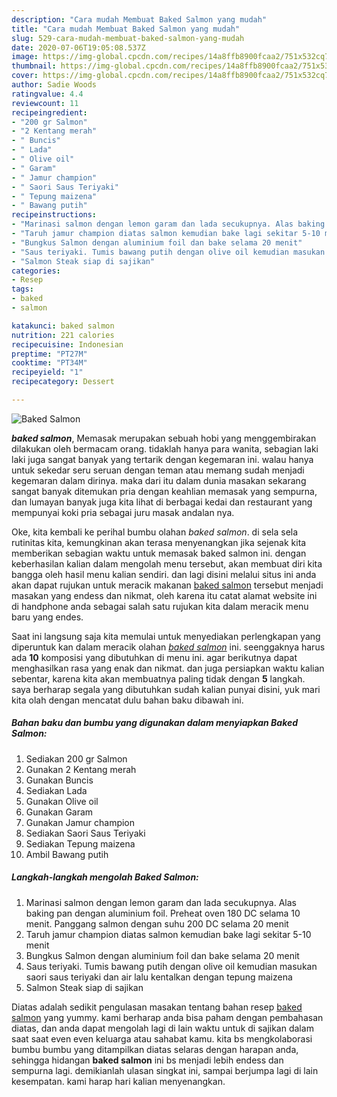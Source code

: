 ```yaml
---
description: "Cara mudah Membuat Baked Salmon yang mudah"
title: "Cara mudah Membuat Baked Salmon yang mudah"
slug: 529-cara-mudah-membuat-baked-salmon-yang-mudah
date: 2020-07-06T19:05:08.537Z
image: https://img-global.cpcdn.com/recipes/14a8ffb8900fcaa2/751x532cq70/baked-salmon-foto-resep-utama.jpg
thumbnail: https://img-global.cpcdn.com/recipes/14a8ffb8900fcaa2/751x532cq70/baked-salmon-foto-resep-utama.jpg
cover: https://img-global.cpcdn.com/recipes/14a8ffb8900fcaa2/751x532cq70/baked-salmon-foto-resep-utama.jpg
author: Sadie Woods
ratingvalue: 4.4
reviewcount: 11
recipeingredient:
- "200 gr Salmon"
- "2 Kentang merah"
- " Buncis"
- " Lada"
- " Olive oil"
- " Garam"
- " Jamur champion"
- " Saori Saus Teriyaki"
- " Tepung maizena"
- " Bawang putih"
recipeinstructions:
- "Marinasi salmon dengan lemon garam dan lada secukupnya. Alas baking pan dengan aluminium foil. Preheat oven 180 DC selama 10 menit. Panggang salmon dengan suhu 200 DC selama 20 menit"
- "Taruh jamur champion diatas salmon kemudian bake lagi sekitar 5-10 menit"
- "Bungkus Salmon dengan aluminium foil dan bake selama 20 menit"
- "Saus teriyaki. Tumis bawang putih dengan olive oil kemudian masukan saori saus teriyaki dan air lalu kentalkan dengan tepung maizena"
- "Salmon Steak siap di sajikan"
categories:
- Resep
tags:
- baked
- salmon

katakunci: baked salmon 
nutrition: 221 calories
recipecuisine: Indonesian
preptime: "PT27M"
cooktime: "PT34M"
recipeyield: "1"
recipecategory: Dessert

---
```



![Baked Salmon](https://img-global.cpcdn.com/recipes/14a8ffb8900fcaa2/751x532cq70/baked-salmon-foto-resep-utama.jpg)

<b><i>baked salmon</i></b>, Memasak merupakan sebuah hobi yang menggembirakan dilakukan oleh bermacam orang. tidaklah hanya para wanita, sebagian laki laki juga sangat banyak yang tertarik dengan kegemaran ini. walau hanya untuk sekedar seru seruan dengan teman atau memang sudah menjadi kegemaran dalam dirinya. maka dari itu dalam dunia masakan sekarang sangat banyak ditemukan pria dengan keahlian memasak yang sempurna, dan lumayan banyak juga kita lihat di berbagai kedai dan restaurant yang mempunyai koki pria sebagai juru masak andalan nya.

Oke, kita kembali ke perihal bumbu olahan <i>baked salmon</i>. di sela sela rutinitas kita, kemungkinan akan terasa menyenangkan jika sejenak kita memberikan sebagian waktu untuk memasak baked salmon ini. dengan keberhasilan kalian dalam mengolah menu tersebut, akan membuat diri kita bangga oleh hasil menu kalian sendiri. dan lagi disini melalui situs ini anda akan dapat rujukan untuk meracik makanan <u>baked salmon</u> tersebut menjadi masakan yang endess dan nikmat, oleh karena itu catat alamat website ini di handphone anda sebagai salah satu rujukan kita dalam meracik menu baru yang endes.




Saat ini langsung saja kita memulai untuk menyediakan perlengkapan yang diperuntuk kan dalam meracik olahan <u><i>baked salmon</i></u> ini. seenggaknya harus ada <b>10</b> komposisi yang dibutuhkan di menu ini. agar berikutnya dapat menghasilkan rasa yang enak dan nikmat. dan juga persiapkan waktu kalian sebentar, karena kita akan membuatnya paling tidak dengan <b>5</b> langkah. saya berharap segala yang dibutuhkan sudah kalian punyai disini, yuk mari kita olah dengan mencatat dulu bahan baku dibawah ini.

<!--inarticleads1-->

##### Bahan baku dan bumbu yang digunakan dalam menyiapkan Baked Salmon:

1. Sediakan 200 gr Salmon
1. Gunakan 2 Kentang merah
1. Gunakan  Buncis
1. Sediakan  Lada
1. Gunakan  Olive oil
1. Gunakan  Garam
1. Gunakan  Jamur champion
1. Sediakan  Saori Saus Teriyaki
1. Sediakan  Tepung maizena
1. Ambil  Bawang putih




<!--inarticleads2-->

##### Langkah-langkah mengolah Baked Salmon:

1. Marinasi salmon dengan lemon garam dan lada secukupnya. Alas baking pan dengan aluminium foil. Preheat oven 180 DC selama 10 menit. Panggang salmon dengan suhu 200 DC selama 20 menit
1. Taruh jamur champion diatas salmon kemudian bake lagi sekitar 5-10 menit
1. Bungkus Salmon dengan aluminium foil dan bake selama 20 menit
1. Saus teriyaki. Tumis bawang putih dengan olive oil kemudian masukan saori saus teriyaki dan air lalu kentalkan dengan tepung maizena
1. Salmon Steak siap di sajikan




Diatas adalah sedikit pengulasan masakan tentang bahan resep <u>baked salmon</u> yang yummy. kami berharap anda bisa paham dengan pembahasan diatas, dan anda dapat mengolah lagi di lain waktu untuk di sajikan dalam saat saat even even keluarga atau sahabat kamu. kita bs mengkolaborasi bumbu bumbu yang ditampilkan diatas selaras dengan harapan anda, sehingga hidangan <b>baked salmon</b> ini bs menjadi lebih endess dan sempurna lagi. demikianlah ulasan singkat ini, sampai berjumpa lagi di lain kesempatan. kami harap hari kalian menyenangkan.
